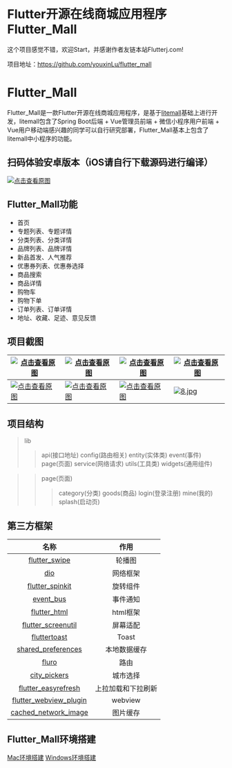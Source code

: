 # Flutter开源在线商城应用程序Flutter_Mall

这个项目感觉不错，欢迎Start，并感谢作者友链本站Flutterj.com!

项目地址：https://github.com/youxinLu/flutter_mall

# Flutter_Mall

Flutter_Mall是一款Flutter开源在线商城应用程序，是基于[litemall](https://github.com/linlinjava/litemall)基础上进行开发，litemall包含了Spring Boot后端 + Vue管理员前端 + 微信小程序用户前端 + Vue用户移动端感兴趣的同学可以自行研究部署，Flutter_Mall基本上包含了litemall中小程序的功能。

## 扫码体验安卓版本（iOS请自行下载源码进行编译）

[![点击查看原图](http://www.flutterj.com/content/uploadfile/201909/17a91569310530.png)](http://www.flutterj.com/content/uploadfile/201909/17a91569310530.png)

## Flutter_Mall功能

- 首页
- 专题列表、专题详情
- 分类列表、分类详情
- 品牌列表、品牌详情
- 新品首发、人气推荐
- 优惠券列表、优惠券选择
- 商品搜索
- 商品详情
- 购物车
- 购物下单
- 订单列表、订单详情
- 地址、收藏、足迹、意见反馈

## 项目截图

| [![点击查看原图](http://www.flutterj.com/content/uploadfile/201909/f3cc1569309746.jpg)](http://www.flutterj.com/content/uploadfile/201909/f3cc1569309746.jpg) | [![点击查看原图](http://www.flutterj.com/content/uploadfile/201909/15601569309746.jpg)](http://www.flutterj.com/content/uploadfile/201909/15601569309746.jpg) | [![点击查看原图](http://www.flutterj.com/content/uploadfile/201909/799b1569309746.jpg)](http://www.flutterj.com/content/uploadfile/201909/799b1569309746.jpg) | [![点击查看原图](http://www.flutterj.com/content/uploadfile/201909/d0091569309746.jpg)](http://www.flutterj.com/content/uploadfile/201909/d0091569309746.jpg) |
| ------------------------------------------------------------ | ------------------------------------------------------------ | ------------------------------------------------------------ | ------------------------------------------------------------ |
| [![点击查看原图](http://www.flutterj.com/content/uploadfile/201909/032b1569309746.jpg)](http://www.flutterj.com/content/uploadfile/201909/032b1569309746.jpg) | [![点击查看原图](http://www.flutterj.com/content/uploadfile/201909/18e21569309746.jpg)](http://www.flutterj.com/content/uploadfile/201909/18e21569309746.jpg) | [![点击查看原图](http://www.flutterj.com/content/uploadfile/201909/fe5d1569309746.jpg)](http://www.flutterj.com/content/uploadfile/201909/fe5d1569309746.jpg) | [![8.jpg](http://www.flutterj.com/content/uploadfile/201909/8cda1569309746.jpg)](http://www.flutterj.com/content/uploadfile/201909/8cda1569309746.jpg) |

## 项目结构

> lib
>
> > api(接口地址)
> > config(路由相关)
> > entity(实体类)
> > event(事件)
> > page(页面)
> > service(网络请求)
> > utils(工具类)
> > widgets(通用组件)

> > page(页面)
> >
> > > category(分类)
> > > goods(商品)
> > > login(登录注册)
> > > mine(我的)
> > > splash(启动页)

## 第三方框架

|                             名称                             |        作用        |
| :----------------------------------------------------------: | :----------------: |
| [flutter_swipe](https://github.com/best-flutter/flutter_swiper) |       轮播图       |
|          [dio](https://github.com/flutterchina/dio)          |      网络框架      |
| [flutter_spinkit](https://github.com/jogboms/flutter_spinkit) |      旋转组件      |
|  [event_bus](https://github.com/marcojakob/dart-event-bus)   |      事件通知      |
| [flutter_html](https://github.com/Sub6Resources/flutter_html) |      html框架      |
| [flutter_screenutil](https://pub.dev/packages/flutter_screenutil) |      屏幕适配      |
|    [fluttertoast](https://pub.dev/packages/fluttertoast)     |       Toast        |
| [shared_preferences](https://pub.dev/packages/shared_preferences) |    本地数据缓存    |
|           [fluro](https://pub.dev/packages/fluro)            |        路由        |
|    [city_pickers](https://pub.dev/packages/city_pickers)     |      城市选择      |
| [flutter_easyrefresh](https://pub.dev/packages/flutter_easyrefresh) | 上拉加载和下拉刷新 |
| [flutter_webview_plugin](https://pub.dev/packages/flutter_webview_plugin) |      webview       |
| [cached_network_image](https://pub.dev/packages/cached_network_image) |      图片缓存      |

## Flutter_Mall环境搭建

[Mac环境搭建](https://blog.csdn.net/zhangxiangliang2/article/details/75566412)
[Windows环境搭建](https://blog.csdn.net/yyanjun/article/details/80682586)

